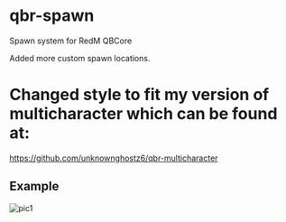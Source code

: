 # qbr-spawn
Spawn system for RedM QBCore

Added more custom spawn locations.

# Changed style to fit my version of multicharacter which can be found at:
https://github.com/unknownghostz6/qbr-multicharacter

## Example
![pic1](https://cdn.discordapp.com/attachments/1093146014191468604/1093146196392034334/Screenshot_8.png)
